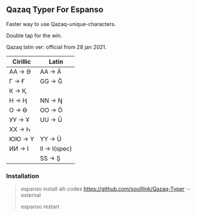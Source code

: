 ## Qazaq Typer For Espanso

Faster way to use Qazaq-unique-characters.

Double tap for the win.

Qazaq latin ver: official from 28 jan 2021.

| Cirillic 	| Latin 	|
|-	|-	|
| AA -> Ә 	| AA -> Ä 	|
| Г -> Ғ 	| GG -> Ğ 	|
| К -> Қ 	|  	|
| Н -> Ң 	| NN -> Ŋ 	|
| О -> Ө 	| OO -> Ö 	|
| УУ -> Ұ 	| UU -> Ū 	|
| ХХ -> Һ 	|  	|
| ЮЮ -> Ү 	| YY -> Ü 	|
| ИИ -> І 	| II -> I(spec) 	|
|  	| SS -> Ş 	|

### Installation

> espanso install alt-codes https://github.com/soulllink/Qazaq-Typer --external
> 
> espanso restart
